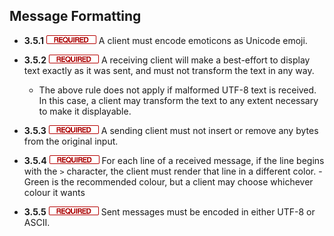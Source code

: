 Message Formatting
------------------

- **3.5.1** ![](/badge/req.png) A client must encode emoticons as Unicode emoji.

- **3.5.2** ![](/badge/req.png) A receiving client will make a best-effort to display
  text exactly as it was sent, and must not transform the text in any way.
    - The above rule does not apply if malformed UTF-8 text is received. In
      this case, a client may transform the text to any extent necessary to
      make it displayable.

- **3.5.3** ![](/badge/req.png) A sending client must not insert or remove any bytes from
  the original input.

- **3.5.4** ![](/badge/req.png) For each line of a received message, if the line begins
  with the `>` character, the client must render that line in a different
  color.
    -Green is the recommended colour, but a client may choose whichever colour
    it wants

- **3.5.5** ![](/badge/req.png) Sent messages must be encoded in either UTF-8 or ASCII.

